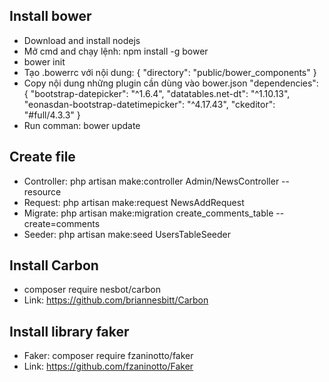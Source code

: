 ## Install bower
- Download and install nodejs
- Mở cmd and chạy lệnh: npm install -g bower
- bower init
- Tạo .bowerrc với nội dung: 
{
  "directory": "public/bower_components"
}
- Copy nội dung những plugin cần dùng vào bower.json
"dependencies": {
  "bootstrap-datepicker": "^1.6.4",
  "datatables.net-dt": "^1.10.13",
  "eonasdan-bootstrap-datetimepicker": "^4.17.43",
  "ckeditor": "#full/4.3.3"
}
- Run comman: bower update

## Create file
- Controller: php artisan make:controller Admin/NewsController --resource
- Request: php artisan make:request NewsAddRequest
- Migrate: php artisan make:migration create_comments_table --create=comments
- Seeder: php artisan make:seed UsersTableSeeder

## Install Carbon
- composer require nesbot/carbon
- Link: https://github.com/briannesbitt/Carbon

## Install library faker
- Faker: composer require fzaninotto/faker
- Link: https://github.com/fzaninotto/Faker
